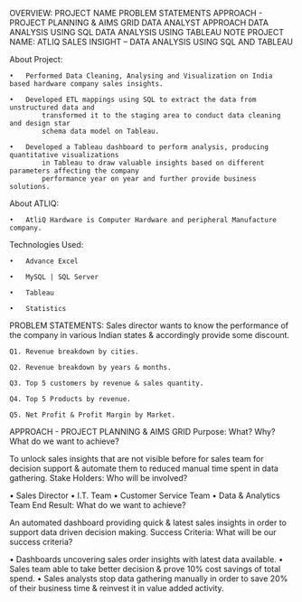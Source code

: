 OVERVIEW:
PROJECT NAME
PROBLEM STATEMENTS
APPROACH - PROJECT PLANNING & AIMS GRID
DATA ANALYST APPROACH
DATA ANALYSIS USING SQL
DATA ANALYSIS USING TABLEAU
NOTE
PROJECT NAME:
ATLIQ SALES INSIGHT – DATA ANALYSIS USING SQL AND TABLEAU

About Project:

    •	Performed Data Cleaning, Analysing and Visualization on India based hardware company sales insights.

    •	Developed ETL mappings using SQL to extract the data from unstructured data and 
            transformed it to the staging area to conduct data cleaning and design star 
            schema data model on Tableau.

    •	Developed a Tableau dashboard to perform analysis, producing quantitative visualizations 
            in Tableau to draw valuable insights based on different parameters affecting the company 
            performance year on year and further provide business solutions.
About ATLIQ:

    •	AtliQ Hardware is Computer Hardware and peripheral Manufacture company.
Technologies Used:

    •	Advance Excel

    •	MySQL | SQL Server

    •	Tableau

    •	Statistics
PROBLEM STATEMENTS:
Sales director wants to know the performance of the company in various Indian states & accordingly provide some discount.

    Q1. Revenue breakdown by cities.

    Q2. Revenue breakdown by years & months. 

    Q3. Top 5 customers by revenue & sales quantity.

    Q4. Top 5 Products by revenue.

    Q5. Net Profit & Profit Margin by Market.
APPROACH - PROJECT PLANNING & AIMS GRID
Purpose: What? Why? What do we want to achieve?

 To unlock sales insights that are not visible before for sales team for decision support 
 & automate them to reduced manual time spent in data gathering.
Stake Holders: Who will be involved?

 •	Sales Director
 •	I.T. Team
 •	Customer Service Team
 •	Data & Analytics Team
End Result: What do we want to achieve?

 An automated dashboard providing quick & latest sales insights in order to support data driven decision making.
Success Criteria: What will be our success criteria?

  •	Dashboards uncovering sales order insights with latest data available.
  •	Sales team able to take better decision & prove 10% cost savings of total spend.
  •	Sales analysts stop data gathering manually in order to save 20% of their business time & reinvest it in value added activity.
